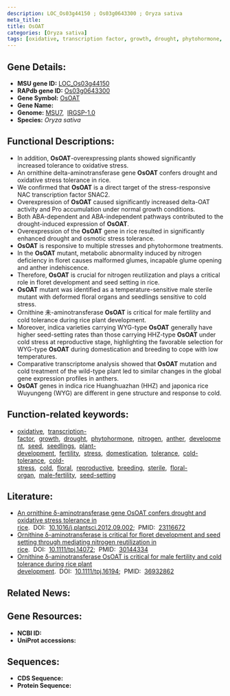 ```yaml
---
description: LOC_Os03g44150 ; Os03g0643300 ; Oryza sativa
meta_title:
title: OsOAT
categories: [Oryza sativa]
tags: [oxidative, transcription factor, growth, drought, phytohormone, nitrogen, anther, development, seed, seedlings, plant development, fertility, stress, domestication, tolerance, cold tolerance, cold stress, cold, floral, reproductive, breeding, sterile, floral organ, male fertility, seed-setting]
---
```


## Gene Details:
- **MSU gene ID:** [LOC_Os03g44150](http://rice.uga.edu/cgi-bin/ORF_infopage.cgi?orf=LOC_Os03g44150)  
- **RAPdb gene ID:** [Os03g0643300](https://rapdb.dna.affrc.go.jp/locus/?name=Os03g0643300)  
- **Gene Symbol:** <u>OsOAT</u>
- **Gene Name:**
- **Genome:**  [MSU7](http://rice.uga.edu/),&nbsp;&nbsp;[IRGSP-1.0](https://rapdb.dna.affrc.go.jp/download/irgsp1.html)
- **Species:** *Oryza sativa*

## Functional Descriptions:
   - In addition, **OsOAT**-overexpressing plants showed significantly increased tolerance to oxidative stress.
   - An ornithine delta-aminotransferase gene **OsOAT** confers drought and oxidative stress tolerance in rice.
   - We confirmed that **OsOAT** is a direct target of the stress-responsive NAC transcription factor SNAC2.
   - Overexpression of **OsOAT** caused significantly increased delta-OAT activity and Pro accumulation under normal growth conditions.
   - Both ABA-dependent and ABA-independent pathways contributed to the drought-induced expression of **OsOAT**.
   - Overexpression of the **OsOAT** gene in rice resulted in significantly enhanced drought and osmotic stress tolerance.
   - **OsOAT** is responsive to multiple stresses and phytohormone treatments.
   - In the **OsOAT** mutant, metabolic abnormality induced by nitrogen deficiency in floret causes malformed glumes, incapable glume opening and anther indehiscence.
   - Therefore, **OsOAT** is crucial for nitrogen reutilization and plays a critical role in floret development and seed setting in rice.
   - **OsOAT** mutant was identified as a temperature-sensitive male sterile mutant with deformed floral organs and seedlings sensitive to cold stress.
   - Ornithine 未-aminotransferase **OsOAT** is critical for male fertility and cold tolerance during rice plant development.
   - Moreover, indica varieties carrying WYG-type **OsOAT** generally have higher seed-setting rates than those carrying HHZ-type **OsOAT** under cold stress at reproductive stage, highlighting the favorable selection for WYG-type **OsOAT** during domestication and breeding to cope with low temperatures.
   - Comparative transcriptome analysis showed that **OsOAT** mutation and cold treatment of the wild-type plant led to similar changes in the global gene expression profiles in anthers.
   - **OsOAT** genes in indica rice Huanghuazhan (HHZ) and japonica rice Wuyungeng (WYG) are different in gene structure and response to cold.

## Function-related keywords:
   - [oxidative](/tags/oxidative/),&nbsp;&nbsp;[transcription-factor](/tags/transcription-factor/),&nbsp;&nbsp;[growth](/tags/growth/),&nbsp;&nbsp;[drought](/tags/drought/),&nbsp;&nbsp;[phytohormone](/tags/phytohormone/),&nbsp;&nbsp;[nitrogen](/tags/nitrogen/),&nbsp;&nbsp;[anther](/tags/anther/),&nbsp;&nbsp;[development](/tags/development/),&nbsp;&nbsp;[seed](/tags/seed/),&nbsp;&nbsp;[seedlings](/tags/seedlings/),&nbsp;&nbsp;[plant-development](/tags/plant-development/),&nbsp;&nbsp;[fertility](/tags/fertility/),&nbsp;&nbsp;[stress](/tags/stress/),&nbsp;&nbsp;[domestication](/tags/domestication/),&nbsp;&nbsp;[tolerance](/tags/tolerance/),&nbsp;&nbsp;[cold-tolerance](/tags/cold-tolerance/),&nbsp;&nbsp;[cold-stress](/tags/cold-stress/),&nbsp;&nbsp;[cold](/tags/cold/),&nbsp;&nbsp;[floral](/tags/floral/),&nbsp;&nbsp;[reproductive](/tags/reproductive/),&nbsp;&nbsp;[breeding](/tags/breeding/),&nbsp;&nbsp;[sterile](/tags/sterile/),&nbsp;&nbsp;[floral-organ](/tags/floral-organ/),&nbsp;&nbsp;[male-fertility](/tags/male-fertility/),&nbsp;&nbsp;[seed-setting](/tags/seed-setting/)

## Literature:
   - [An ornithine δ-aminotransferase gene OsOAT confers drought and oxidative stress tolerance in rice](https://www.doi.org/10.1016/j.plantsci.2012.09.002).&nbsp;&nbsp;DOI:&nbsp;&nbsp;[10.1016/j.plantsci.2012.09.002](https://www.doi.org/10.1016/j.plantsci.2012.09.002);&nbsp;&nbsp;PMID:&nbsp;&nbsp;[23116672](https://pubmed.ncbi.nlm.nih.gov/23116672/)
   - [Ornithine δ-aminotransferase is critical for floret development and seed setting through mediating nitrogen reutilization in rice](https://www.doi.org/10.1111/tpj.14072).&nbsp;&nbsp;DOI:&nbsp;&nbsp;[10.1111/tpj.14072](https://www.doi.org/10.1111/tpj.14072);&nbsp;&nbsp;PMID:&nbsp;&nbsp;[30144334](https://pubmed.ncbi.nlm.nih.gov/30144334/)
   - [Ornithine δ-aminotransferase OsOAT is critical for male fertility and cold tolerance during rice plant development](https://www.doi.org/10.1111/tpj.16194).&nbsp;&nbsp;DOI:&nbsp;&nbsp;[10.1111/tpj.16194](https://www.doi.org/10.1111/tpj.16194);&nbsp;&nbsp;PMID:&nbsp;&nbsp;[36932862](https://pubmed.ncbi.nlm.nih.gov/36932862/)

## Related News:

## Gene Resources:
- **NCBI ID:**  []()
- **UniProt accessions:** [](https://www.uniprot.org/uniprotkb//entry)

## Sequences:
- **CDS Sequence:**
- **Protein Sequence:**

